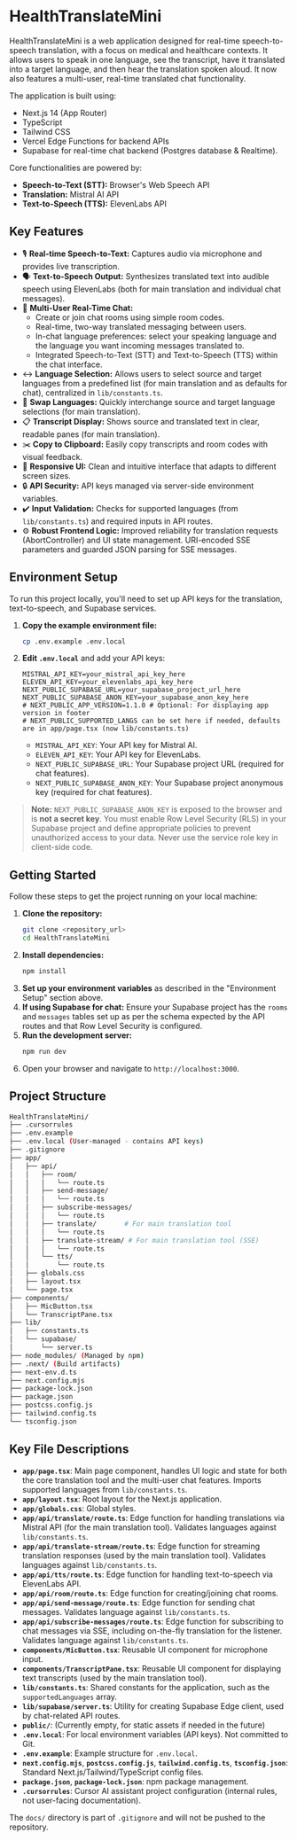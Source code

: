 # HealthTranslateMini

HealthTranslateMini is a web application designed for real-time speech-to-speech translation, with a focus on medical and healthcare contexts. It allows users to speak in one language, see the transcript, have it translated into a target language, and then hear the translation spoken aloud. It now also features a multi-user, real-time translated chat functionality.

The application is built using:
*   Next.js 14 (App Router)
*   TypeScript
*   Tailwind CSS
*   Vercel Edge Functions for backend APIs
*   Supabase for real-time chat backend (Postgres database & Realtime).

Core functionalities are powered by:
*   **Speech-to-Text (STT):** Browser's Web Speech API
*   **Translation:** Mistral AI API
*   **Text-to-Speech (TTS):** ElevenLabs API

## Key Features

*   🎙️ **Real-time Speech-to-Text:** Captures audio via microphone and provides live transcription.
*   🗣️ **Text-to-Speech Output:** Synthesizes translated text into audible speech using ElevenLabs (both for main translation and individual chat messages).
*   💬 **Multi-User Real-Time Chat:**
    *   Create or join chat rooms using simple room codes.
    *   Real-time, two-way translated messaging between users.
    *   In-chat language preferences: select your speaking language and the language you want incoming messages translated to.
    *   Integrated Speech-to-Text (STT) and Text-to-Speech (TTS) within the chat interface.
*   ↔️ **Language Selection:** Allows users to select source and target languages from a predefined list (for main translation and as defaults for chat), centralized in `lib/constants.ts`.
*   🔄 **Swap Languages:** Quickly interchange source and target language selections (for main translation).
*   📋 **Transcript Display:** Shows source and translated text in clear, readable panes (for main translation).
*   ✂️ **Copy to Clipboard:** Easily copy transcripts and room codes with visual feedback.
*   🎨 **Responsive UI:** Clean and intuitive interface that adapts to different screen sizes.
*   🔒 **API Security:** API keys managed via server-side environment variables.
*   ✔️ **Input Validation:** Checks for supported languages (from `lib/constants.ts`) and required inputs in API routes.
*   ⚙️ **Robust Frontend Logic:** Improved reliability for translation requests (AbortController) and UI state management. URI-encoded SSE parameters and guarded JSON parsing for SSE messages.

## Environment Setup

To run this project locally, you'll need to set up API keys for the translation, text-to-speech, and Supabase services.

1.  **Copy the example environment file:**
    ```bash
    cp .env.example .env.local
    ```
2.  **Edit `.env.local`** and add your API keys:
    ```env
    MISTRAL_API_KEY=your_mistral_api_key_here
    ELEVEN_API_KEY=your_elevenlabs_api_key_here
    NEXT_PUBLIC_SUPABASE_URL=your_supabase_project_url_here
    NEXT_PUBLIC_SUPABASE_ANON_KEY=your_supabase_anon_key_here
    # NEXT_PUBLIC_APP_VERSION=1.1.0 # Optional: For displaying app version in footer
    # NEXT_PUBLIC_SUPPORTED_LANGS can be set here if needed, defaults are in app/page.tsx (now lib/constants.ts)
    ```
    *   `MISTRAL_API_KEY`: Your API key for Mistral AI.
    *   `ELEVEN_API_KEY`: Your API key for ElevenLabs.
    *   `NEXT_PUBLIC_SUPABASE_URL`: Your Supabase project URL (required for chat features).
    *   `NEXT_PUBLIC_SUPABASE_ANON_KEY`: Your Supabase project anonymous key (required for chat features).

> **Note:** `NEXT_PUBLIC_SUPABASE_ANON_KEY` is exposed to the browser and is **not a secret key**. You must enable Row Level Security (RLS) in your Supabase project and define appropriate policies to prevent unauthorized access to your data. Never use the service role key in client-side code.

## Getting Started

Follow these steps to get the project running on your local machine:

1.  **Clone the repository:**
    ```bash
    git clone <repository_url>
    cd HealthTranslateMini
    ```
2.  **Install dependencies:**
    ```bash
    npm install
    ```
3.  **Set up your environment variables** as described in the "Environment Setup" section above.
4.  **If using Supabase for chat:** Ensure your Supabase project has the `rooms` and `messages` tables set up as per the schema expected by the API routes and that Row Level Security is configured.
5.  **Run the development server:**
    ```bash
    npm run dev
    ```
6.  Open your browser and navigate to `http://localhost:3000`.

## Project Structure

```bash
HealthTranslateMini/
├── .cursorrules
├── .env.example
├── .env.local (User-managed - contains API keys)
├── .gitignore
├── app/
│   ├── api/
│   │   ├── room/
│   │   │   └── route.ts
│   │   ├── send-message/
│   │   │   └── route.ts
│   │   ├── subscribe-messages/
│   │   │   └── route.ts
│   │   ├── translate/       # For main translation tool
│   │   │   └── route.ts
│   │   ├── translate-stream/ # For main translation tool (SSE)
│   │   │   └── route.ts
│   │   └── tts/
│   │       └── route.ts
│   ├── globals.css
│   ├── layout.tsx
│   └── page.tsx
├── components/
│   ├── MicButton.tsx
│   └── TranscriptPane.tsx
├── lib/
│   ├── constants.ts
│   └── supabase/
│       └── server.ts
├── node_modules/ (Managed by npm)
├── .next/ (Build artifacts)
├── next-env.d.ts
├── next.config.mjs
├── package-lock.json
├── package.json
├── postcss.config.js
├── tailwind.config.ts
└── tsconfig.json
```

## Key File Descriptions

- **`app/page.tsx`**: Main page component, handles UI logic and state for both the core translation tool and the multi-user chat features. Imports supported languages from `lib/constants.ts`.
- **`app/layout.tsx`**: Root layout for the Next.js application.
- **`app/globals.css`**: Global styles.
- **`app/api/translate/route.ts`**: Edge function for handling translations via Mistral API (for the main translation tool). Validates languages against `lib/constants.ts`.
- **`app/api/translate-stream/route.ts`**: Edge function for streaming translation responses (used by the main translation tool). Validates languages against `lib/constants.ts`.
- **`app/api/tts/route.ts`**: Edge function for handling text-to-speech via ElevenLabs API.
- **`app/api/room/route.ts`**: Edge function for creating/joining chat rooms.
- **`app/api/send-message/route.ts`**: Edge function for sending chat messages. Validates language against `lib/constants.ts`.
- **`app/api/subscribe-messages/route.ts`**: Edge function for subscribing to chat messages via SSE, including on-the-fly translation for the listener. Validates language against `lib/constants.ts`.
- **`components/MicButton.tsx`**: Reusable UI component for microphone input.
- **`components/TranscriptPane.tsx`**: Reusable UI component for displaying text transcripts (used by the main translation tool).
- **`lib/constants.ts`**: Shared constants for the application, such as the `supportedLanguages` array.
- **`lib/supabase/server.ts`**: Utility for creating Supabase Edge client, used by chat-related API routes.
- **`public/`**: (Currently empty, for static assets if needed in the future)
- **`.env.local`**: For local environment variables (API keys). Not committed to Git.
- **`.env.example`**: Example structure for `.env.local`.
- **`next.config.mjs`**, **`postcss.config.js`**, **`tailwind.config.ts`**, **`tsconfig.json`**: Standard Next.js/Tailwind/TypeScript config files.
- **`package.json`**, **`package-lock.json`**: npm package management.
- **`.cursorrules`**: Cursor AI assistant project configuration (internal rules, not user-facing documentation).

The `docs/` directory is part of `.gitignore` and will not be pushed to the repository. 
